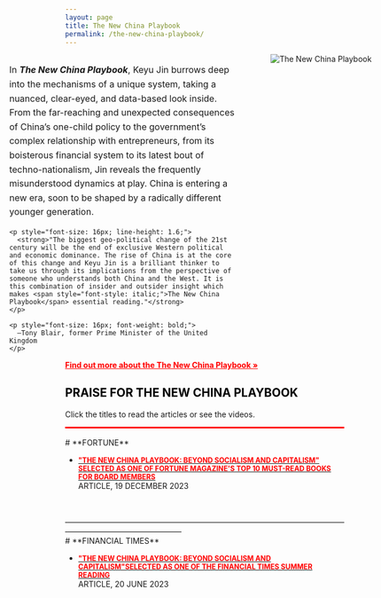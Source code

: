 ```yaml
---
layout: page
title: The New China Playbook
permalink: /the-new-china-playbook/
---
```


<!-- 开始文本和图片布局的容器 -->
<div style="display: flex; align-items: flex-start; width: 70vw; margin-left: -20%; justify-content: flex-start;">

  <!-- 左侧：文本内容 -->
  <div style="flex: 19; padding-right: 30px;">
    <p style="font-size: 16px; line-height: 1.6;">
      In <span style="font-style: italic; font-weight: bold;">The New China Playbook</span>, Keyu Jin burrows deep into the mechanisms of a unique system, taking a nuanced, clear-eyed, and data-based look inside. From the far-reaching and unexpected consequences of China’s one-child policy to the government’s complex relationship with entrepreneurs, from its boisterous financial system to its latest bout of techno-nationalism, Jin reveals the frequently misunderstood dynamics at play. China is entering a new era, soon to be shaped by a radically different younger generation.
    </p>

    <p style="font-size: 16px; line-height: 1.6;">
      <strong>"The biggest geo-political change of the 21st century will be the end of exclusive Western political and economic dominance. The rise of China is at the core of this change and Keyu Jin is a brilliant thinker to take us through its implications from the perspective of someone who understands both China and the West. It is this combination of insider and outsider insight which makes <span style="font-style: italic;">The New China Playbook</span> essential reading."</strong>
    </p>

    <p style="font-size: 16px; font-weight: bold;">
      —Tony Blair, former Prime Minister of the United Kingdom
    </p>
  </div>

  <!-- 右侧：图片 -->
  <div style="flex: 1; padding-left: 30px;">
    <img src="{{ site.baseurl }}/images/the-new-china-playbook.jpg" alt="The New China Playbook" style="max-width: 100%; height: auto; min-width: 200px; max-width: 400px;">
  </div>

</div>
<!-- 结束文本和图片布局的容器 -->

<a href="https://www.keyujin.com/the-new-china-playbook" style="color: red; font-weight: bold;">
  Find out more about the The New China Playbook »
</a>


<h2 style="font-weight:bold; color:black;">PRAISE FOR THE NEW CHINA PLAYBOOK</h2>

Click the titles to read the articles or see the videos.
<hr style="border: none; height: 3px; background-color: red; margin: 0;" /><br>
# **FORTUNE**

- [<span style="color:red; font-weight:bold; font-size:0.9em;">"THE NEW CHINA PLAYBOOK: BEYOND SOCIALISM AND CAPITALISM" SELECTED AS ONE OF FORTUNE MAGAZINE'S TOP 10 MUST-READ BOOKS FOR BOARD MEMBERS </span>](https://fortune.com/2023/12/19/10-books-every-board-member-should-read/)<br>
ARTICLE, 19 DECEMBER 2023
<br>
<br>
———————————————————————————————————————————————————
<br>
# **FINANCIAL TIMES**

- [<span style="color:red; font-weight:bold; font-size:0.9em;">"THE NEW CHINA PLAYBOOK: BEYOND SOCIALISM AND CAPITALISM"SELECTED AS ONE OF THE FINANCIAL TIMES SUMMER READING</span>](https://www.ft.com/content/f52b45e8-a411-483f-8a4c-e02319f26eee)<br>
ARTICLE, 20 JUNE 2023
<br>
<br>


